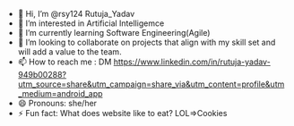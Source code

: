 - 👋 Hi, I’m @rsy124 Rutuja_Yadav
- 👀 I’m interested in Artificial Intelligemce
- 🌱 I’m currently learning Software Engineering(Agile)
- 💞️ I’m looking to collaborate on projects that align with my skill set and will add a value to the team.
- 📫 How to reach me : DM https://www.linkedin.com/in/rutuja-yadav-949b00288?utm_source=share&utm_campaign=share_via&utm_content=profile&utm_medium=android_app
- 😄 Pronouns: she/her
- ⚡ Fun fact: What does website like to eat? LOL=>Cookies

<!---
rsy124/rsy124 is a ✨ special ✨ repository because its `README.md` (this file) appears on your GitHub profile.
You can click the Preview link to take a look at your changes.
--->
